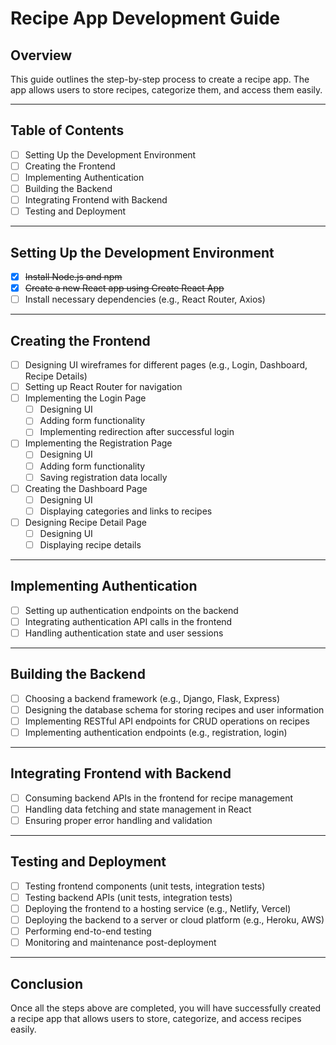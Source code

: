# Recipe App Development Guide

## Overview
This guide outlines the step-by-step process to create a recipe app. The app allows users to store recipes, categorize them, and access them easily.

---

## Table of Contents
- [ ] Setting Up the Development Environment
- [ ] Creating the Frontend
- [ ] Implementing Authentication
- [ ] Building the Backend
- [ ] Integrating Frontend with Backend
- [ ] Testing and Deployment

---

## Setting Up the Development Environment
- [x] ~~Install Node.js and npm~~
- [x] ~~Create a new React app using Create React App~~
- [ ] Install necessary dependencies (e.g., React Router, Axios)

---

## Creating the Frontend
- [ ] Designing UI wireframes for different pages (e.g., Login, Dashboard, Recipe Details)
- [ ] Setting up React Router for navigation
- [ ] Implementing the Login Page
    - [ ] Designing UI
    - [ ] Adding form functionality
    - [ ] Implementing redirection after successful login
- [ ] Implementing the Registration Page
    - [ ] Designing UI
    - [ ] Adding form functionality
    - [ ] Saving registration data locally
- [ ] Creating the Dashboard Page
    - [ ] Designing UI
    - [ ] Displaying categories and links to recipes
- [ ] Designing Recipe Detail Page
    - [ ] Designing UI
    - [ ] Displaying recipe details

---

## Implementing Authentication
- [ ] Setting up authentication endpoints on the backend
- [ ] Integrating authentication API calls in the frontend
- [ ] Handling authentication state and user sessions

---

## Building the Backend
- [ ] Choosing a backend framework (e.g., Django, Flask, Express)
- [ ] Designing the database schema for storing recipes and user information
- [ ] Implementing RESTful API endpoints for CRUD operations on recipes
- [ ] Implementing authentication endpoints (e.g., registration, login)

---

## Integrating Frontend with Backend
- [ ] Consuming backend APIs in the frontend for recipe management
- [ ] Handling data fetching and state management in React
- [ ] Ensuring proper error handling and validation

---

## Testing and Deployment
- [ ] Testing frontend components (unit tests, integration tests)
- [ ] Testing backend APIs (unit tests, integration tests)
- [ ] Deploying the frontend to a hosting service (e.g., Netlify, Vercel)
- [ ] Deploying the backend to a server or cloud platform (e.g., Heroku, AWS)
- [ ] Performing end-to-end testing
- [ ] Monitoring and maintenance post-deployment

---

## Conclusion
Once all the steps above are completed, you will have successfully created a recipe app that allows users to store, categorize, and access recipes easily.

